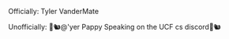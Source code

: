 Officially: Tyler VanderMate

Unofficially: 🧽🐿️@'yer Pappy Speaking on the UCF cs discord🧽🐿️

<!---
SandysPappy/SandysPappy is a ✨ special ✨ repository because its `README.md` (this file) appears on your GitHub profile.
You can click the Preview link to take a look at your changes.
--->
